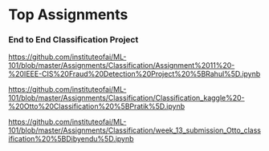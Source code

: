# Top Assignments









### End to End Classification Project

https://github.com/instituteofai/ML-101/blob/master/Assignments/Classification/Assignment%2011%20-%20IEEE-CIS%20Fraud%20Detection%20Project%20%5BRahul%5D.ipynb

https://github.com/instituteofai/ML-101/blob/master/Assignments/Classification/Classification_kaggle%20-%20Otto%20Classification%20%5BPratik%5D.ipynb

https://github.com/instituteofai/ML-101/blob/master/Assignments/Classification/week_13_submission_Otto_classification%20%5BDibyendu%5D.ipynb
